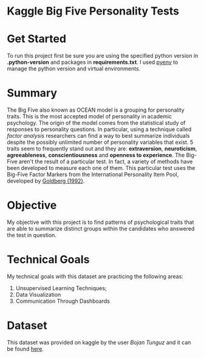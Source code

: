 # Kaggle Big Five Personality Tests

# Get Started
To run this project first be sure you are using the specified python version in **.python-version** and packages in **requirements.txt**. I used [pyenv](https://github.com/pyenv/pyenv) to manage the python version and virtual environments.

# Summary

The Big Five also known as OCEAN model is a grouping for personality traits. This is the most accepted model of personality in academic psychology. The origin of the model comes from the statistical study of responses to personality questions. In particular, using a technique called *factor analysis* researchers can find a way to best summarize individuals despite the possibly unlimited number of personality variables that exist. 5 traits seem to frequently stand out and they are: **extraversion**, **neuroticism**, **agreeableness**, **conscientiousness** and **openness to experience**. The Big-Five aren't the result of a particular test. In fact, a variety of methods have been developed to measure each one of them. This particular test uses the Big-Five Factor Markers from the International Personality Item Pool, developed by [Goldberg (1992)](https://psycnet.apa.org/doiLanding?doi=10.1037%2F1040-3590.4.1.26).

# Objective
My objective with this project is to find patterns of psychological traits that are able to summarize distinct groups within the candidates who answered the test in question.

# Technical Goals
My technical goals with this dataset are practicing the following areas:
1. Unsupervised Learning Techniques;
2. Data Visualization
3. Communication Through Dashboards

# Dataset

This dataset was provided on kaggle by the user *Bojan Tunguz* and it can be found [here](https://www.kaggle.com/tunguz/big-five-personality-test).
